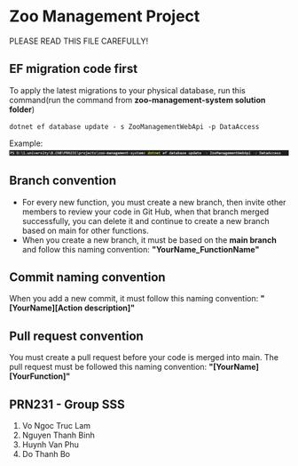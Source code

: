 # Zoo Management Project
PLEASE READ THIS FILE CAREFULLY!
## EF migration code first
To apply the latest migrations to your physical database, run this command(run the command from <strong>zoo-management-system solution folder</strong>)
```
dotnet ef database update - s ZooManagementWebApi -p DataAccess
```
Example:
![](./Screenshot%202023-10-18%20154556.png)

## Branch convention
- For every new function, you must create a new branch, then invite other members to review your code in Git Hub, when that branch merged successfully, you can delete it and continue to create a new branch based on main for other functions.
- When you create a new branch, it must be based on the **main branch** and follow this naming convention:
**"YourName_FunctionName"**
## Commit naming convention
When you add a new commit, it must follow this naming convention:
**"[YourName][Action description]"**
## Pull request convention
You must create a pull request before your code is merged into main. The pull request must be followed this naming convention:
**"[YourName][YourFunction]"**
## PRN231 - Group SSS
1. Vo Ngoc Truc Lam
2. Nguyen Thanh Binh
3. Huynh Van Phu
4. Do Thanh Bo